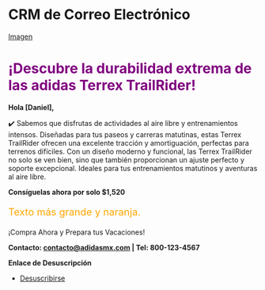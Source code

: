 # CRM de Correo Electrónico

[Imagen](https://drive.google.com/file/d/1cd-ZDg42DhGjk1Vhvy0eGB95YQsG_bsC/view?usp=sharing)

<h1 style="color:purple;">¡Descubre la durabilidad extrema de las adidas Terrex TrailRider!</h1>   

 **Hola [Daniel],**
   
✔️ Sabemos que disfrutas de actividades al aire libre y entrenamientos intensos. Diseñadas para tus paseos y carreras matutinas, estas Terrex TrailRider ofrecen una excelente tracción y amortiguación, perfectas para terrenos difíciles. Con un diseño moderno y funcional, las Terrex TrailRider no solo se ven bien, sino que también proporcionan un ajuste perfecto y soporte excepcional. Ideales para tus entrenamientos matutinos y aventuras al aire libre.

**Consíguelas ahora por solo $1,520**
 <p style="font-size:20px; color:orange;">Texto más grande y naranja.</p>  

¡Compra Ahora y Prepara tus Vacaciones!

**Contacto: contacto@adidasmx.com | Tel: 800-123-4567**
   

**Enlace de Desuscripción**
   - [Desuscribirse](#)
